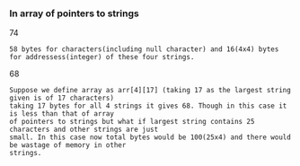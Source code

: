 ### In array of pointers to strings

   74

    58 bytes for characters(including null character) and 16(4x4) bytes 
    for addressess(integer) of these four strings.

   68

    Suppose we define array as arr[4][17] (taking 17 as the largest string given is of 17 characters)
    taking 17 bytes for all 4 strings it gives 68. Though in this case it is less than that of array
    of pointers to strings but what if largest string contains 25 characters and other strings are just 
    small. In this case now total bytes would be 100(25x4) and there would be wastage of memory in other
    strings. 
    

   


